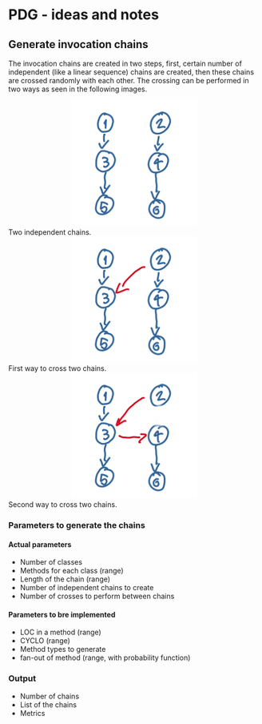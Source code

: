 # PDG - ideas and notes

## Generate invocation chains

The invocation chains are created in two steps, first, certain number of independent (like a linear sequence) chains are created, then these chains are crossed randomly with each other.
The crossing can be performed in two ways as seen in the following images.

<center><img src="./CrossingTypes/base.png" width="50%"/></center>
Two independent chains.
<center><img src="./CrossingTypes/crossing1.png" width="50%"/></center>
First way to cross two chains.
<center><img src="./CrossingTypes/crossing2.png" width="50%"/></center>
Second way to cross two chains.

### Parameters to generate the chains 

#### Actual parameters
- Number of classes
- Methods for each class (range)
- Length of the chain (range)
- Number of independent chains to create
- Number of crosses to perform between chains

#### Parameters to bre implemented
- LOC in a method (range)
- CYCLO (range)
- Method types to generate
- fan-out of method (range, with probability function) 

### Output
- Number of chains
- List of the chains
- Metrics
